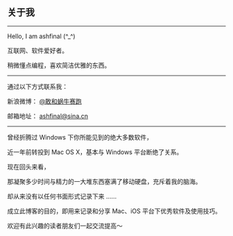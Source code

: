 ## 关于我

---

Hello, I am ashfinal (^_^)

互联网、软件爱好者。

稍微懂点编程，喜欢简洁优雅的东西。

---

通过以下方式联系我：

新浪微博： [@敢和蜗牛赛跑](http://weibo.com/ashfinal/)

邮箱地址： [ashfinal@sina.cn](mailto:ashfinal@sina.cn)

---

曾经折腾过 Windows 下你所能见到的绝大多数软件，

近一年前转投到 Mac OS X，基本与 Windows 平台断绝了关系。

现在回头来看，

那凝聚多少时间与精力的一大堆东西塞满了移动硬盘，充斥着我的脑海。

却从来没有以任何书面形式记录下来 ……


成立此博客的目的，即用来记录和分享 Mac、iOS 平台下优秀软件及使用技巧。

欢迎有此兴趣的读者朋友们一起交流提高～
